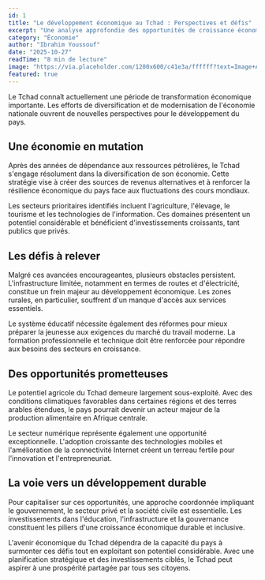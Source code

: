 ```yaml
---
id: 1
title: "Le développement économique au Tchad : Perspectives et défis"
excerpt: "Une analyse approfondie des opportunités de croissance économique et des obstacles à surmonter pour le développement du pays..."
category: "Économie"
author: "Ibrahim Youssouf"
date: "2025-10-27"
readTime: "8 min de lecture"
image: "https://via.placeholder.com/1200x600/c41e3a/ffffff?text=Image+Article"
featured: true
---
```


Le Tchad connaît actuellement une période de transformation économique importante. Les efforts de diversification et de modernisation de l'économie nationale ouvrent de nouvelles perspectives pour le développement du pays.

## Une économie en mutation

Après des années de dépendance aux ressources pétrolières, le Tchad s'engage résolument dans la diversification de son économie. Cette stratégie vise à créer des sources de revenus alternatives et à renforcer la résilience économique du pays face aux fluctuations des cours mondiaux.

Les secteurs prioritaires identifiés incluent l'agriculture, l'élevage, le tourisme et les technologies de l'information. Ces domaines présentent un potentiel considérable et bénéficient d'investissements croissants, tant publics que privés.

## Les défis à relever

Malgré ces avancées encourageantes, plusieurs obstacles persistent. L'infrastructure limitée, notamment en termes de routes et d'électricité, constitue un frein majeur au développement économique. Les zones rurales, en particulier, souffrent d'un manque d'accès aux services essentiels.

Le système éducatif nécessite également des réformes pour mieux préparer la jeunesse aux exigences du marché du travail moderne. La formation professionnelle et technique doit être renforcée pour répondre aux besoins des secteurs en croissance.

## Des opportunités prometteuses

Le potentiel agricole du Tchad demeure largement sous-exploité. Avec des conditions climatiques favorables dans certaines régions et des terres arables étendues, le pays pourrait devenir un acteur majeur de la production alimentaire en Afrique centrale.

Le secteur numérique représente également une opportunité exceptionnelle. L'adoption croissante des technologies mobiles et l'amélioration de la connectivité Internet créent un terreau fertile pour l'innovation et l'entrepreneuriat.

## La voie vers un développement durable

Pour capitaliser sur ces opportunités, une approche coordonnée impliquant le gouvernement, le secteur privé et la société civile est essentielle. Les investissements dans l'éducation, l'infrastructure et la gouvernance constituent les piliers d'une croissance économique durable et inclusive.

L'avenir économique du Tchad dépendra de la capacité du pays à surmonter ces défis tout en exploitant son potentiel considérable. Avec une planification stratégique et des investissements ciblés, le Tchad peut aspirer à une prospérité partagée par tous ses citoyens.
